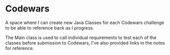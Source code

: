 # Codewars
 A space where I can create new Java Classes for each Codewars challenge to be able to reference back as I progress.


The Main class is used to call individual requirements to test each of the classes before submission to Codewars, I've also provided links in the notes for reference.
